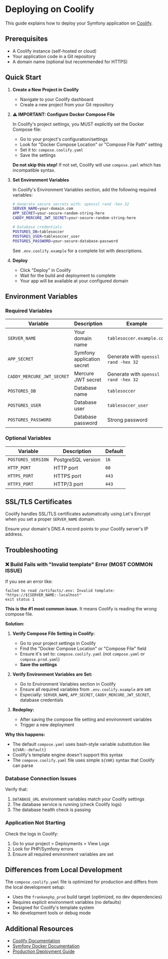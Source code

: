 # Deploying on Coolify

This guide explains how to deploy your Symfony application on [Coolify](https://coolify.io/).

## Prerequisites

- A Coolify instance (self-hosted or cloud)
- Your application code in a Git repository
- A domain name (optional but recommended for HTTPS)

## Quick Start

1. **Create a New Project in Coolify**
   - Navigate to your Coolify dashboard
   - Create a new project from your Git repository

2. **⚠️ IMPORTANT: Configure Docker Compose File**

   In Coolify's project settings, you MUST explicitly set the Docker Compose file:

   - Go to your project's configuration/settings
   - Look for "Docker Compose Location" or "Compose File Path" setting
   - Set it to: `compose.coolify.yaml`
   - Save the settings

   **Do not skip this step!** If not set, Coolify will use `compose.yaml` which has incompatible syntax.

3. **Set Environment Variables**

   In Coolify's Environment Variables section, add the following required variables:

   ```bash
   # Generate secure secrets with: openssl rand -hex 32
   SERVER_NAME=your-domain.com
   APP_SECRET=your-secure-random-string-here
   CADDY_MERCURE_JWT_SECRET=your-secure-random-string-here

   # Database credentials
   POSTGRES_DB=tablesoccer
   POSTGRES_USER=tablesoccer_user
   POSTGRES_PASSWORD=your-secure-database-password
   ```

   See `.env.coolify.example` for a complete list with descriptions.

4. **Deploy**
   - Click "Deploy" in Coolify
   - Wait for the build and deployment to complete
   - Your app will be available at your configured domain

## Environment Variables

### Required Variables

| Variable | Description | Example |
|----------|-------------|---------|
| `SERVER_NAME` | Your domain name | `tablesoccer.example.com` |
| `APP_SECRET` | Symfony application secret | Generate with `openssl rand -hex 32` |
| `CADDY_MERCURE_JWT_SECRET` | Mercure JWT secret | Generate with `openssl rand -hex 32` |
| `POSTGRES_DB` | Database name | `tablesoccer` |
| `POSTGRES_USER` | Database user | `tablesoccer_user` |
| `POSTGRES_PASSWORD` | Database password | Strong password |

### Optional Variables

| Variable | Description | Default |
|----------|-------------|---------|
| `POSTGRES_VERSION` | PostgreSQL version | `16` |
| `HTTP_PORT` | HTTP port | `80` |
| `HTTPS_PORT` | HTTPS port | `443` |
| `HTTP3_PORT` | HTTP/3 port | `443` |

## SSL/TLS Certificates

Coolify handles SSL/TLS certificates automatically using Let's Encrypt when you set a proper `SERVER_NAME` domain.

Ensure your domain's DNS A record points to your Coolify server's IP address.

## Troubleshooting

### ❌ Build Fails with "Invalid template" Error (MOST COMMON ISSUE)

If you see an error like:
```
failed to read /artifacts/.env: Invalid template: "https://${SERVER_NAME:-localhost"
exit status 1
```

**This is the #1 most common issue.** It means Coolify is reading the wrong compose file.

**Solution:**

1. **Verify Compose File Setting in Coolify:**
   - Go to your project settings in Coolify
   - Find the "Docker Compose Location" or "Compose File" field
   - Ensure it's set to: `compose.coolify.yaml` (not `compose.yaml` or `compose.prod.yaml`)
   - **Save the settings**

2. **Verify Environment Variables are Set:**
   - Go to Environment Variables section in Coolify
   - Ensure all required variables from `.env.coolify.example` are set
   - Especially: `SERVER_NAME`, `APP_SECRET`, `CADDY_MERCURE_JWT_SECRET`, database credentials

3. **Redeploy:**
   - After saving the compose file setting and environment variables
   - Trigger a new deployment

**Why this happens:**
- The default `compose.yaml` uses bash-style variable substitution like `${VAR:-default}`
- Coolify's template engine doesn't support this syntax
- The `compose.coolify.yaml` file uses simple `${VAR}` syntax that Coolify can parse

### Database Connection Issues

Verify that:
1. `DATABASE_URL` environment variables match your Coolify settings
2. The database service is running (check Coolify logs)
3. The database health check is passing

### Application Not Starting

Check the logs in Coolify:
1. Go to your project > Deployments > View Logs
2. Look for PHP/Symfony errors
3. Ensure all required environment variables are set

## Differences from Local Development

The `compose.coolify.yaml` file is optimized for production and differs from the local development setup:

- Uses the `frankenphp_prod` build target (optimized, no dev dependencies)
- Requires explicit environment variables (no defaults)
- Designed for Coolify's template system
- No development tools or debug mode

## Additional Resources

- [Coolify Documentation](https://coolify.io/docs)
- [Symfony Docker Documentation](../README.md)
- [Production Deployment Guide](./production.md)
